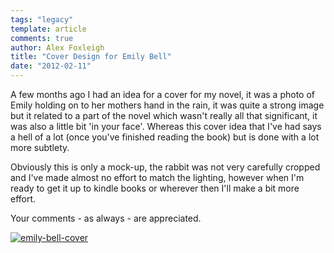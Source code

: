```yaml
---
tags: "legacy"
template: article 
comments: true 
author: Alex Foxleigh
title: "Cover Design for Emily Bell"
date: "2012-02-11"
---
```


A few months ago I had an idea for a cover for my novel, it was a photo of Emily holding on to her mothers hand in the rain, it was quite a strong image but it related to a part of the novel which wasn't really all that significant, it was also a little bit 'in your face'. Whereas this cover idea that I've had says a hell of a lot (once you've finished reading the book) but is done with a lot more subtlety.

<!-- end -->

Obviously this is only a mock-up, the rabbit was not very carefully cropped and I've made almost no effort to match the lighting, however when I'm ready to get it up to kindle books or wherever then I'll make a bit more effort.

Your comments - as always - are appreciated.

[![](http://foxleigh.me/wp-content/uploads/2012/02/emily-bell-cover.jpg "emily-bell-cover")](http://foxleigh.me/wp-content/uploads/2012/02/emily-bell-cover.jpg)
